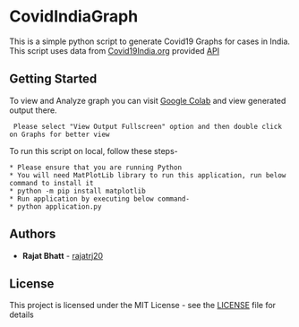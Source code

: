 # CovidIndiaGraph

This is a simple python script to generate Covid19 Graphs for cases in India. This script uses data from [Covid19India.org](https://www.covid19india.org) provided [API](https://api.covid19india.org)

## Getting Started

To view and Analyze graph you can visit [Google Colab](https://colab.research.google.com/drive/1LAU-nN6IaKfF-0nb9mN_JQZl31Rk-bbm?usp=sharing) and view generated output there.

```
 Please select "View Output Fullscreen" option and then double click on Graphs for better view
```

To run this script on local, follow these steps-

```
* Please ensure that you are running Python
* You will need MatPlotLib library to run this application, run below command to install it
* python -m pip install matplotlib
* Run application by executing below command-
* python application.py
```

## Authors

* **Rajat Bhatt** - [rajatrj20](https://github.com/rajatrj20)

## License

This project is licensed under the MIT License - see the [LICENSE](LICENSE) file for details
